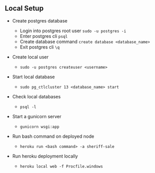 ## Local Setup
- Create postgres database
    - Login into postgres root user `sudo -u postgres -i`
    - Enter postgres cli `psql`
    - Create database command `create database <database_name>`
    - Exit postgres cli `\q`

- Create local user 
    - `sudo -u postgres createuser <username> `

- Start local database
    - `sudo pg_ctlcluster 13 <database_name> start`

- Check local databases
    - `psql -l`

- Start a gunicorn server
    - `gunicorn wsgi:app`

- Run bash command on deployed node
    - `heroku run <bash command> -a sheriff-sale`

- Run heroku deployment locally
    - `heroku local web -f Procfile.windows`